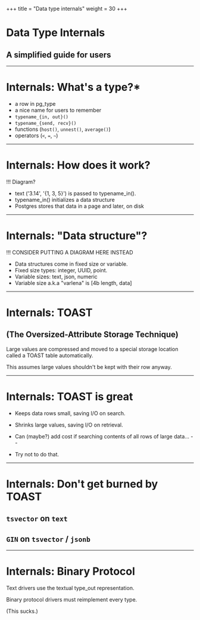 +++
title = "Data type internals"
weight = 30
+++

# Data Type Internals
## A simplified guide for users

---
# Internals: What's a type?*

 * a row in pg_type
 * a nice name for users to remember
 * `typename_{in, out}()`
 * `typename_{send, recv}()`
 * functions (`host()`, `unnest()`, `average()`)
 * operators (`<`, `=`, `~`)

---
# Internals: How does it work?

!!! Diagram?

 * text ('3.14', '{1, 3, 5}') is passed to typename_in().
 * typename_in() initializes a data structure
 * Postgres stores that data in a page and later, on disk

---

# Internals: "Data structure"?

!!! CONSIDER PUTTING A DIAGRAM HERE INSTEAD

 * Data structures come in fixed size or variable.
 * Fixed size types: integer, UUID, point.
 * Variable sizes: text, json, numeric
 * Variable size a.k.a "varlena" is [4b length, data]

---

# Internals: TOAST
## (The Oversized-Attribute Storage Technique)

Large values are compressed and moved to a special storage location called a TOAST table automatically.

This assumes large values shouldn't be kept with their row anyway.

---

# Internals: TOAST is great

 * Keeps data rows small, saving I/O on search.
 * Shrinks large values, saving I/O on retrieval.
 * Can (maybe?) add cost if searching contents of all rows of large data...
--

 * Try not to do that.

---
# Internals: Don't get burned by TOAST

## `tsvector` on `text`
## `GIN` on `tsvector` / `jsonb`

---

# Internals: Binary Protocol

Text drivers use the textual type_out representation.

Binary protocol drivers must reimplement every type.

(This sucks.)

